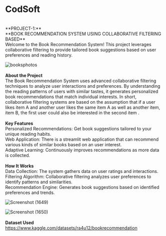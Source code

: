 # **CodSoft**
<br>
**PROJECT-1:**
<br>
**BOOK RECOMMENDATION SYSTEM USING COLLABORATIVE FILTERING BASED**
<br>
Welcome to the Book Recommendation System! This project leverages collaborative filtering to provide tailored book suggestions based on user preferences and reading history.
<br>

![booksphotos](https://github.com/user-attachments/assets/c5e47dff-9d7b-4b8b-aff1-3472f81dbd71)
<br>
<br>
**About the Project**
<br>
The Book Recommendation System uses advanced collaborative filtering techniques to analyze user interactions and preferences. By understanding the reading patterns of users with similar tastes, it generates personalized book recommendations that match individual interests.
In short, collaborative filtering systems are based on the assumption that if a user likes item A and another user likes the same item A as well as another item, item B, the first user could also be interested in the second item .
<br>
<br>
**Key Features**
<br>
Personalized Recommendations: Get book suggestions tailored to your unique reading habits.
<br>
Web Application: There is a streamlit web application that can recommend various kinds of similar books based on an user interest.
<br>
Adaptive Learning: Continuously improves recommendations as more data is collected.
<br>
<br>
**How It Works**
<br>
Data Collection: The system gathers data on user ratings and interactions.
<br>
Filtering Algorithm: Collaborative filtering analyzes user preferences to identify patterns and similarities.
<br>
Recommendation Engine: Generates book suggestions based on identified preferences and trends.
<br>

![Screenshot (1649)](https://github.com/user-attachments/assets/7d2293f7-25f9-4207-9ac5-9f28d153eed7)


![Screenshot (1650)](https://github.com/user-attachments/assets/524042ab-1ec2-4a56-a04f-9d7ec8fab194)
<br>
<br>
**Dataset Used**
<br>
https://www.kaggle.com/datasets/ra4u12/bookrecommendation


